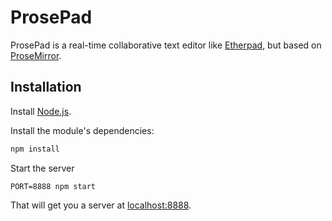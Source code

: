 # ProsePad

ProsePad is a real-time collaborative text editor like
[Etherpad](http://etherpad.org), but based on
[ProseMirror](http://prosemirror.net).

## Installation

Install [Node.js](http://nodejs.org).

Install the module's dependencies:

```bash
npm install
```

Start the server

```
PORT=8888 npm start
```

That will get you a server at [localhost:8888](http://localhost:8888/).
